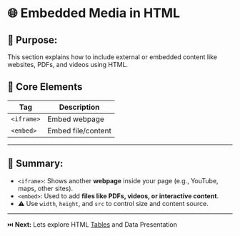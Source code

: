 # 🌐 Embedded Media in HTML

## 🎯 Purpose:

This section explains how to include external or embedded content like websites, PDFs, and videos using HTML.

## 📑 Core Elements

| **Tag**     | **Description**     |
| ----------- | ------------------- |
| `<iframe>`  | Embed webpage       |
| `<embed>`   | Embed file/content  |

---

## 🔑 Summary:

- `<iframe>`: Shows another **webpage** inside your page (e.g., YouTube, maps, other sites).
- `<embed>`: Used to add **files like PDFs, videos, or interactive content**.
- ⚠️ Use `width`, `height`, and `src` to control size and content source.

---

⏭️ **Next:** Lets explore HTML [Tables](https://github.com/jeffy-j1623/dev-labs/tree/main/html/7_tables-data-presentation/7.1_tables-basics) and Data Presentation

